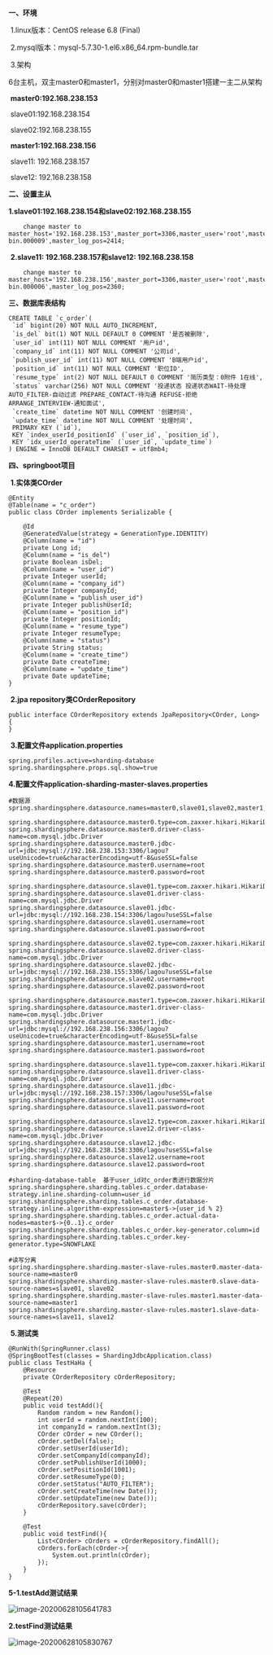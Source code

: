 **一、环境**

​	1.linux版本：CentOS release 6.8 (Final)

​	2.mysql版本：mysql-5.7.30-1.el6.x86_64.rpm-bundle.tar

​	3.架构

​		6台主机，双主master0和master1，分别对master0和master1搭建⼀主⼆从架构

​		**master0:192.168.238.153**

​		slave01:192.168.238.154

​		slave02:192.168.238.155

​		**master1:192.168.238.156**

​		slave11: 192.168.238.157

​		slave12: 192.168.238.158



**二、设置主从**

​	**1.slave01:192.168.238.154和slave02:192.168.238.155**

		change master to master_host='192.168.238.153',master_port=3306,master_user='root',master_password='root',master_log_file='mysql-bin.000009',master_log_pos=2414;

​	**2.slave11: 192.168.238.157和slave12: 192.168.238.158**

		change master to master_host='192.168.238.156',master_port=3306,master_user='root',master_password='root',master_log_file='mysql-bin.000006',master_log_pos=2360;

**三、数据库表结构**

	CREATE TABLE `c_order`(
	 `id` bigint(20) NOT NULL AUTO_INCREMENT,
	 `is_del` bit(1) NOT NULL DEFAULT 0 COMMENT '是否被删除',
	 `user_id` int(11) NOT NULL COMMENT '用户id',
	 `company_id` int(11) NOT NULL COMMENT '公司id',
	 `publish_user_id` int(11) NOT NULL COMMENT 'B端用户id',
	 `position_id` int(11) NOT NULL COMMENT '职位ID',
	 `resume_type` int(2) NOT NULL DEFAULT 0 COMMENT '简历类型：0附件 1在线',
	 `status` varchar(256) NOT NULL COMMENT '投递状态 投递状态WAIT-待处理 AUTO_FILTER-自动过滤 PREPARE_CONTACT-待沟通 REFUSE-拒绝 ARRANGE_INTERVIEW-通知面试',
	 `create_time` datetime NOT NULL COMMENT '创建时间',
	 `update_time` datetime NOT NULL COMMENT '处理时间',
	 PRIMARY KEY (`id`),
	 KEY `index_userId_positionId` (`user_id`, `position_id`),
	 KEY `idx_userId_operateTime` (`user_id`, `update_time`)
	) ENGINE = InnoDB DEFAULT CHARSET = utf8mb4;

**四、springboot项目**

​	**1.实体类COrder**

	@Entity
	@Table(name = "c_order")
	public class COrder implements Serializable {
	
	    @Id
	    @GeneratedValue(strategy = GenerationType.IDENTITY)
	    @Column(name = "id")
	    private Long id;
	    @Column(name = "is_del")
	    private Boolean isDel;
	    @Column(name = "user_id")
	    private Integer userId;
	    @Column(name = "company_id")
	    private Integer companyId;
	    @Column(name = "publish_user_id")
	    private Integer publishUserId;
	    @Column(name = "position_id")
	    private Integer positionId;
	    @Column(name = "resume_type")
	    private Integer resumeType;
	    @Column(name = "status")
	    private String status;
	    @Column(name = "create_time")
	    private Date createTime;
	    @Column(name = "update_time")
	    private Date updateTime;
	}



​	**2.jpa repository类COrderRepository**

	public interface COrderRepository extends JpaRepository<COrder, Long> {
	}



​	**3.配置文件application.properties**

	spring.profiles.active=sharding-database
	spring.shardingsphere.props.sql.show=true



​	**4.配置文件application-sharding-master-slaves.properties**

	#数据源
	spring.shardingsphere.datasource.names=master0,slave01,slave02,master1,slave11,slave12
	
	spring.shardingsphere.datasource.master0.type=com.zaxxer.hikari.HikariDataSource
	spring.shardingsphere.datasource.master0.driver-class-name=com.mysql.jdbc.Driver
	spring.shardingsphere.datasource.master0.jdbc-url=jdbc:mysql://192.168.238.153:3306/lagou?useUnicode=true&characterEncoding=utf-8&useSSL=false
	spring.shardingsphere.datasource.master0.username=root
	spring.shardingsphere.datasource.master0.password=root
	
	spring.shardingsphere.datasource.slave01.type=com.zaxxer.hikari.HikariDataSource
	spring.shardingsphere.datasource.slave01.driver-class-name=com.mysql.jdbc.Driver
	spring.shardingsphere.datasource.slave01.jdbc-url=jdbc:mysql://192.168.238.154:3306/lagou?useSSL=false
	spring.shardingsphere.datasource.slave01.username=root
	spring.shardingsphere.datasource.slave01.password=root
	
	spring.shardingsphere.datasource.slave02.type=com.zaxxer.hikari.HikariDataSource
	spring.shardingsphere.datasource.slave02.driver-class-name=com.mysql.jdbc.Driver
	spring.shardingsphere.datasource.slave02.jdbc-url=jdbc:mysql://192.168.238.155:3306/lagou?useSSL=false
	spring.shardingsphere.datasource.slave02.username=root
	spring.shardingsphere.datasource.slave02.password=root
	
	spring.shardingsphere.datasource.master1.type=com.zaxxer.hikari.HikariDataSource
	spring.shardingsphere.datasource.master1.driver-class-name=com.mysql.jdbc.Driver
	spring.shardingsphere.datasource.master1.jdbc-url=jdbc:mysql://192.168.238.156:3306/lagou?useUnicode=true&characterEncoding=utf-8&useSSL=false
	spring.shardingsphere.datasource.master1.username=root
	spring.shardingsphere.datasource.master1.password=root
	
	spring.shardingsphere.datasource.slave11.type=com.zaxxer.hikari.HikariDataSource
	spring.shardingsphere.datasource.slave11.driver-class-name=com.mysql.jdbc.Driver
	spring.shardingsphere.datasource.slave11.jdbc-url=jdbc:mysql://192.168.238.157:3306/lagou?useSSL=false
	spring.shardingsphere.datasource.slave11.username=root
	spring.shardingsphere.datasource.slave11.password=root
	
	spring.shardingsphere.datasource.slave12.type=com.zaxxer.hikari.HikariDataSource
	spring.shardingsphere.datasource.slave12.driver-class-name=com.mysql.jdbc.Driver
	spring.shardingsphere.datasource.slave12.jdbc-url=jdbc:mysql://192.168.238.158:3306/lagou?useSSL=false
	spring.shardingsphere.datasource.slave12.username=root
	spring.shardingsphere.datasource.slave12.password=root
	
	#sharding-database-table  基于user_id对c_order表进⾏数据分⽚
	spring.shardingsphere.sharding.tables.c_order.database-strategy.inline.sharding-column=user_id
	spring.shardingsphere.sharding.tables.c_order.database-strategy.inline.algorithm-expression=master$->{user_id % 2}
	spring.shardingsphere.sharding.tables.c_order.actual-data-nodes=master$->{0..1}.c_order
	spring.shardingsphere.sharding.tables.c_order.key-generator.column=id
	spring.shardingsphere.sharding.tables.c_order.key-generator.type=SNOWFLAKE
	
	#读写分离
	spring.shardingsphere.sharding.master-slave-rules.master0.master-data-source-name=master0
	spring.shardingsphere.sharding.master-slave-rules.master0.slave-data-source-names=slave01, slave02
	spring.shardingsphere.sharding.master-slave-rules.master1.master-data-source-name=master1
	spring.shardingsphere.sharding.master-slave-rules.master1.slave-data-source-names=slave11, slave12

​	**5.测试类**

	@RunWith(SpringRunner.class)
	@SpringBootTest(classes = ShardingJdbcApplication.class)
	public class TestHaHa {
	    @Resource
	    private COrderRepository cOrderRepository;
	
	    @Test
	    @Repeat(20)
	    public void testAdd(){
	        Random random = new Random();
	        int userId = random.nextInt(100);
	        int companyId = random.nextInt(3);
	        COrder cOrder = new COrder();
	        cOrder.setDel(false);
	        cOrder.setUserId(userId);
	        cOrder.setCompanyId(companyId);
	        cOrder.setPublishUserId(1000);
	        cOrder.setPositionId(1001);
	        cOrder.setResumeType(0);
	        cOrder.setStatus("AUTO_FILTER");
	        cOrder.setCreateTime(new Date());
	        cOrder.setUpdateTime(new Date());
	        cOrderRepository.save(cOrder);
	    }
	
	    @Test
	    public void testFind(){
	        List<COrder> cOrders = cOrderRepository.findAll();
	        cOrders.forEach(cOrder->{
	            System.out.println(cOrder);
	        });
	    }
	}

**5-1.testAdd测试结果**

![image-20200628105641783](C:\Users\MingLi\AppData\Roaming\Typora\typora-user-images\image-20200628105641783.png)

**2.testFind测试结果**

![image-20200628105830767](C:\Users\MingLi\AppData\Roaming\Typora\typora-user-images\image-20200628105830767.png)





